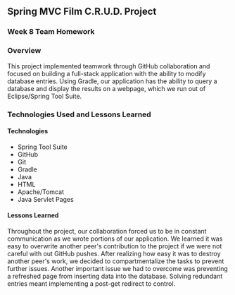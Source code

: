 ## Spring MVC Film C.R.U.D. Project

### Week 8 Team Homework


### Overview
This project implemented teamwork through GitHub collaboration and focused on building a full-stack application with the ability to modify database entries. Using Gradle, our application has the ability to query a database and display the results on a webpage, which we run out of Eclipse/Spring Tool Suite.


### Technologies Used and Lessons Learned
#### Technologies
* Spring Tool Suite
* GitHub
* Git
* Gradle
* Java
* HTML
* Apache/Tomcat
* Java Servlet Pages

#### Lessons Learned
Throughout the project, our collaboration forced us to be in constant communication as we wrote portions of our application. We learned it was easy to overwrite another peer's contribution to the project if we were not careful with out GitHub pushes. After realizing how easy it was to destroy another peer's work, we decided to compartmentalize the tasks to prevent further issues. Another important issue we had to overcome was preventing a refreshed page from inserting data into the database. Solving redundant entries meant implementing a post-get redirect to control. 
